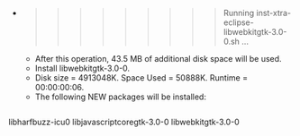 * >>>>>>>>> Running inst-xtra-eclipse-libwebkitgtk-3.0-0.sh ...
  * After this operation, 43.5 MB of additional disk space will be used.
  * Install libwebkitgtk-3.0-0.
  * Disk size = 4913048K. Space Used = 50888K. Runtime = 00:00:00:06.
  * The following NEW packages will be installed:
  ```bash
libharfbuzz-icu0 libjavascriptcoregtk-3.0-0 libwebkitgtk-3.0-0
  ```
